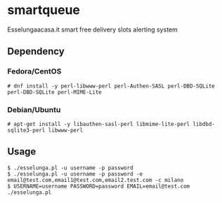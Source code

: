 # smartqueue
Esselungaacasa.it smart free delivery slots alerting system


## Dependency

### Fedora/CentOS

```
# dnf install -y perl-libwww-perl perl-Authen-SASL perl-DBD-SQLite perl-DBD-SQLite perl-MIME-Lite
```

### Debian/Ubuntu

```
# apt-get install -y libauthen-sasl-perl libmime-lite-perl libdbd-sqlite3-perl libwww-perl
```

## Usage

```
$ ./esselunga.pl -u username -p password
$ ./esselunga.pl -u username -p password -e email@test.com,email1@test.com,email2.test.com -c milano
$ USERNAME=username PASSWORD=password EMAIL=email@test.com ./esselunga.pl
```
